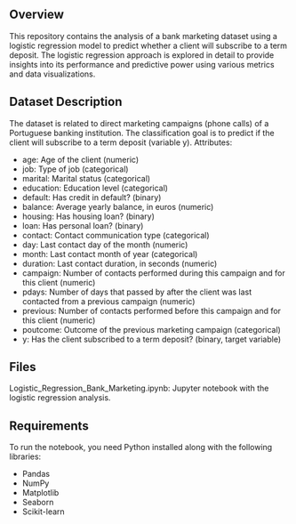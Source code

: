 ## Overview
This repository contains the analysis of a bank marketing dataset using a logistic regression model to predict whether a client will subscribe to a term deposit. The logistic regression approach is explored in detail to provide insights into its performance and predictive power using various metrics and data visualizations.

## Dataset Description
The dataset is related to direct marketing campaigns (phone calls) of a Portuguese banking institution. The classification goal is to predict if the client will subscribe to a term deposit (variable y).
Attributes:

- age: Age of the client (numeric)
- job: Type of job (categorical)
- marital: Marital status (categorical)
- education: Education level (categorical)
- default: Has credit in default? (binary)
- balance: Average yearly balance, in euros (numeric)
- housing: Has housing loan? (binary)
- loan: Has personal loan? (binary)
- contact: Contact communication type (categorical)
- day: Last contact day of the month (numeric)
- month: Last contact month of year (categorical)
- duration: Last contact duration, in seconds (numeric)
- campaign: Number of contacts performed during this campaign and for this client (numeric)
- pdays: Number of days that passed by after the client was last contacted from a previous campaign (numeric)
- previous: Number of contacts performed before this campaign and for this client (numeric)
- poutcome: Outcome of the previous marketing campaign (categorical)
- y: Has the client subscribed to a term deposit? (binary, target variable)
  
## Files
Logistic_Regression_Bank_Marketing.ipynb: Jupyter notebook with the logistic regression analysis.

## Requirements
To run the notebook, you need Python installed along with the following libraries:
- Pandas
- NumPy
- Matplotlib
- Seaborn
- Scikit-learn

